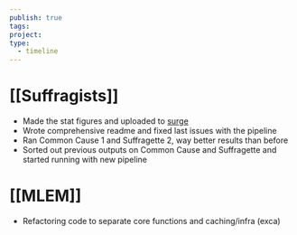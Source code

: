 ```yaml
---
publish: true
tags: 
project: 
type:
  - timeline
---
```

# [[Suffragists]]
- Made the stat figures and uploaded to [surge](http://suffragists_stats.surge.sh)
- Wrote comprehensive readme and fixed last issues with the pipeline
- Ran Common Cause 1 and Suffragette 2, way better results than before
- Sorted out previous outputs on Common Cause and Suffragette and started running with new pipeline
# [[MLEM]]
- Refactoring code to separate core functions and caching/infra (exca)